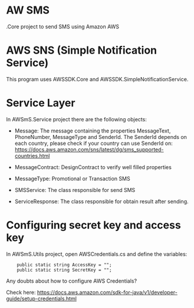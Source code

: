 # AW SMS
.Core project to send SMS using Amazon AWS

# AWS SNS (Simple Notification Service)
This program uses AWSSDK.Core and AWSSDK.SimpleNotificationService.

# Service Layer
In AWSmS.Service project there are the following objects:

- Message: The message containing the properties MessageText, PhoneNumber, MessageType and SenderId.  The SenderId depends on each country, please check if your country can use SenderId on: https://docs.aws.amazon.com/sns/latest/dg/sms_supported-countries.html

- MessageContract: DesignContract to verify well filled properties 
- MessageType: Promotional or Transaction SMS
- SMSService: The class responsible for send SMS

- ServiceResponse: The class responsible for obtain result after sending.

# Configuring secret key and access key
In AWSmS.Utils project, open AWSCredentials.cs and define the variables:

        public static string AccessKey = "";
        public static string SecretKey = "";
        
Any doubts about how to configure AWS Credentials? 

Check here: https://docs.aws.amazon.com/sdk-for-java/v1/developer-guide/setup-credentials.html

